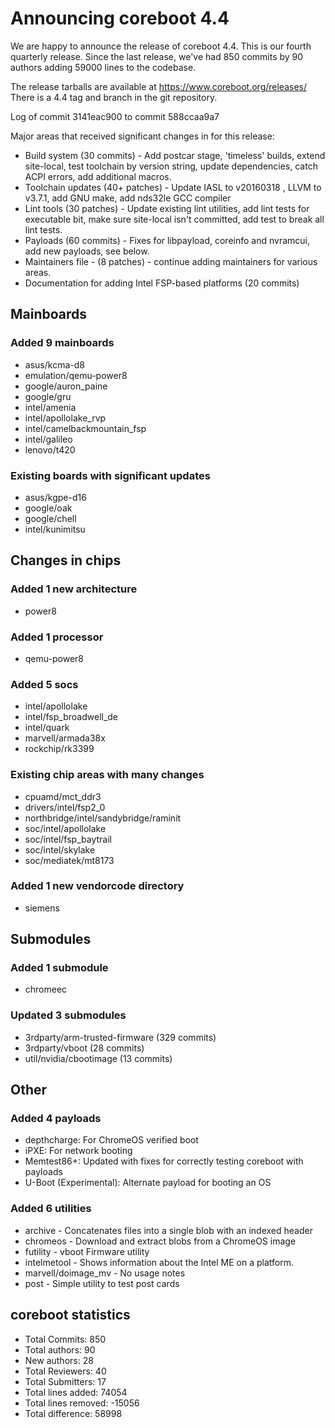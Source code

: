 Announcing coreboot 4.4
=======================

We are happy to announce the release of coreboot 4.4.  This is our
fourth quarterly release.  Since the last release, we've had 850 commits
by 90 authors adding 59000 lines to the codebase.

The release tarballs are available at https://www.coreboot.org/releases/
There is a 4.4 tag and branch in the git repository.

Log of commit 3141eac900 to commit 588ccaa9a7

Major areas that received significant changes in for this release:
* Build system (30 commits) - Add postcar stage, 'timeless' builds,
  extend site-local, test toolchain by version string, update
  dependencies, catch ACPI errors, add additional macros.
* Toolchain updates (40+ patches) - Update IASL to v20160318 , LLVM to
  v3.7.1, add GNU make, add nds32le GCC compiler
* Lint tools (30 patches) - Update existing lint utilities, add lint
  tests for executable bit, make sure site-local isn't committed, add
  test to break all lint tests.
* Payloads (60 commits) - Fixes for libpayload, coreinfo and nvramcui,
  add new payloads, see below.
* Maintainers file - (8 patches) - continue adding maintainers for
  various areas.
* Documentation for adding Intel FSP-based platforms (20 commits)

Mainboards
----------
### Added 9 mainboards
* asus/kcma-d8
* emulation/qemu-power8
* google/auron_paine
* google/gru
* intel/amenia
* intel/apollolake_rvp
* intel/camelbackmountain_fsp
* intel/galileo
* lenovo/t420

### Existing boards with significant updates
* asus/kgpe-d16
* google/oak
* google/chell
* intel/kunimitsu

Changes in chips
----------------
### Added 1 new architecture
* power8

### Added 1 processor
* qemu-power8

### Added 5 socs
* intel/apollolake
* intel/fsp_broadwell_de
* intel/quark
* marvell/armada38x
* rockchip/rk3399

### Existing chip areas with many changes
* cpuamd/mct_ddr3
* drivers/intel/fsp2_0
* northbridge/intel/sandybridge/raminit
* soc/intel/apollolake
* soc/intel/fsp_baytrail
* soc/intel/skylake
* soc/mediatek/mt8173

### Added 1 new vendorcode directory
* siemens

Submodules
----------
### Added 1 submodule
* chromeec

### Updated 3 submodules
* 3rdparty/arm-trusted-firmware (329 commits)
* 3rdparty/vboot (28 commits)
* util/nvidia/cbootimage (13 commits)

Other
-----
### Added 4 payloads
* depthcharge: For ChromeOS verified boot
* iPXE: For network booting
* Memtest86+: Updated with fixes for correctly testing coreboot with
  payloads
* U-Boot (Experimental): Alternate payload for booting an OS

### Added 6 utilities
* archive - Concatenates files into a single blob with an indexed header
* chromeos - Download and extract blobs from a ChromeOS image
* futility - vboot Firmware utility
* intelmetool - Shows information about the Intel ME on a platform.
* marvell/doimage_mv - No usage notes
* post - Simple utility to test post cards

coreboot statistics
-------------------
* Total Commits:          850
* Total authors:           90
* New authors:             28
* Total Reviewers:         40
* Total Submitters:        17
* Total lines added:    74054
* Total lines removed: -15056
* Total difference:     58998
